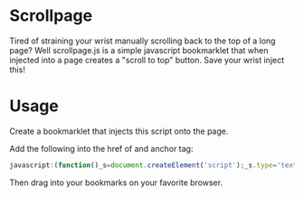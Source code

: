 Scrollpage
===================

Tired of straining your wrist manually scrolling back to the top of a long page? Well scrollpage.js is a
simple javascript bookmarklet that when injected into a page creates a "scroll to top" button. 
Save your wrist inject this!

Usage
=====

Create a bookmarklet that injects this script onto the page.

Add the following into the href of and anchor tag:

```javascript
javascript:(function()_s=document.createElement('script');_s.type='text/javascript';_s.src='[url to script]';document.getElementsByTagName('head')[0].appendChild(_s);})();
```

Then drag into your bookmarks on your favorite browser.